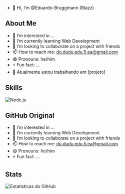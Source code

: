 - 👋 Hi, I’m @Eduardo-Bruggmann (Blazz)

## About Me
- 👀 I’m interested in ...
- 🌱 I’m currently learning Web Development
- 💞️ I’m looking to collaborate on a project with friends
- 📫 How to reach me: du.dudu.edu.5.ea@gmail.com
- 😄 Pronouns: he/him
- ⚡ Fun fact: ...
- 🔭 Atualmente estou trabalhando em [projeto]

## Skills
![Node.js](https://img.shields.io/badge/Node.js-339933?style=for-the-badge&logo=nodedotjs&logoColor=white)


## GitHub Original
- 👀 I’m interested in ...
- 🌱 I’m currently learning Web Development
- 💞️ I’m looking to collaborate on a project with friends
- 📫 How to reach me: du.dudu.edu.5.ea@gmail.com
- 😄 Pronouns: he/him
- ⚡ Fun fact: ...

## Stats
![Estatísticas do GitHub](https://github-readme-stats.vercel.app/api?username=Eduardo-Bruggmann&show_icons=true)

<!---
Eduardo-Bruggmann/Eduardo-Bruggmann is a ✨ special ✨ repository because its `README.md` (this file) appears on your GitHub profile.
You can click the Preview link to take a look at your changes.
--->
